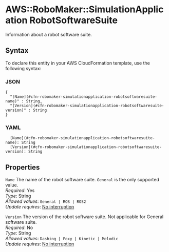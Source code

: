 # AWS::RoboMaker::SimulationApplication RobotSoftwareSuite<a name="aws-properties-robomaker-simulationapplication-robotsoftwaresuite"></a>

Information about a robot software suite\.

## Syntax<a name="aws-properties-robomaker-simulationapplication-robotsoftwaresuite-syntax"></a>

To declare this entity in your AWS CloudFormation template, use the following syntax:

### JSON<a name="aws-properties-robomaker-simulationapplication-robotsoftwaresuite-syntax.json"></a>

```
{
  "[Name](#cfn-robomaker-simulationapplication-robotsoftwaresuite-name)" : String,
  "[Version](#cfn-robomaker-simulationapplication-robotsoftwaresuite-version)" : String
}
```

### YAML<a name="aws-properties-robomaker-simulationapplication-robotsoftwaresuite-syntax.yaml"></a>

```
  [Name](#cfn-robomaker-simulationapplication-robotsoftwaresuite-name): String
  [Version](#cfn-robomaker-simulationapplication-robotsoftwaresuite-version): String
```

## Properties<a name="aws-properties-robomaker-simulationapplication-robotsoftwaresuite-properties"></a>

`Name` <a name="cfn-robomaker-simulationapplication-robotsoftwaresuite-name"></a>
The name of the robot software suite\. `General` is the only supported value\.  
_Required_: Yes  
_Type_: String  
_Allowed values_: `General | ROS | ROS2`  
_Update requires_: [No interruption](https://docs.aws.amazon.com/AWSCloudFormation/latest/UserGuide/using-cfn-updating-stacks-update-behaviors.html#update-no-interrupt)

`Version` <a name="cfn-robomaker-simulationapplication-robotsoftwaresuite-version"></a>
The version of the robot software suite\. Not applicable for General software suite\.  
_Required_: No  
_Type_: String  
_Allowed values_: `Dashing | Foxy | Kinetic | Melodic`  
_Update requires_: [No interruption](https://docs.aws.amazon.com/AWSCloudFormation/latest/UserGuide/using-cfn-updating-stacks-update-behaviors.html#update-no-interrupt)
